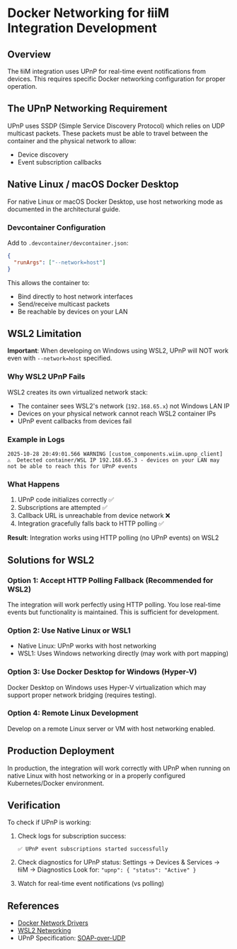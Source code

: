 # Docker Networking for łiiM Integration Development

## Overview

The łiiM integration uses UPnP for real-time event notifications from devices. This requires specific Docker networking configuration for proper operation.

## The UPnP Networking Requirement

UPnP uses SSDP (Simple Service Discovery Protocol) which relies on UDP multicast packets. These packets must be able to travel between the container and the physical network to allow:

- Device discovery
- Event subscription callbacks

## Native Linux / macOS Docker Desktop

For native Linux or macOS Docker Desktop, use host networking mode as documented in the architectural guide.

### Devcontainer Configuration

Add to `.devcontainer/devcontainer.json`:

```json
{
  "runArgs": ["--network=host"]
}
```

This allows the container to:

- Bind directly to host network interfaces
- Send/receive multicast packets
- Be reachable by devices on your LAN

## WSL2 Limitation

**Important**: When developing on Windows using WSL2, UPnP will NOT work even with `--network=host` specified.

### Why WSL2 UPnP Fails

WSL2 creates its own virtualized network stack:

- The container sees WSL2's network (`192.168.65.x`) not Windows LAN IP
- Devices on your physical network cannot reach WSL2 container IPs
- UPnP event callbacks from devices fail

### Example in Logs

```
2025-10-28 20:49:01.566 WARNING [custom_components.wiim.upnp_client]
⚠️  Detected container/WSL IP 192.168.65.3 - devices on your LAN may not be able to reach this for UPnP events
```

### What Happens

1. UPnP code initializes correctly ✅
2. Subscriptions are attempted ✅
3. Callback URL is unreachable from device network ❌
4. Integration gracefully falls back to HTTP polling ✅

**Result**: Integration works using HTTP polling (no UPnP events) on WSL2

## Solutions for WSL2

### Option 1: Accept HTTP Polling Fallback (Recommended for WSL2)

The integration will work perfectly using HTTP polling. You lose real-time events but functionality is maintained. This is sufficient for development.

### Option 2: Use Native Linux or WSL1

- Native Linux: UPnP works with host networking
- WSL1: Uses Windows networking directly (may work with port mapping)

### Option 3: Use Docker Desktop for Windows (Hyper-V)

Docker Desktop on Windows uses Hyper-V virtualization which may support proper network bridging (requires testing).

### Option 4: Remote Linux Development

Develop on a remote Linux server or VM with host networking enabled.

## Production Deployment

In production, the integration will work correctly with UPnP when running on native Linux with host networking or in a properly configured Kubernetes/Docker environment.

## Verification

To check if UPnP is working:

1. Check logs for subscription success:

   ```
   ✅ UPnP event subscriptions started successfully
   ```

2. Check diagnostics for UPnP status:
   Settings → Devices & Services → łiiM → Diagnostics
   Look for: `"upnp": { "status": "Active" }`

3. Watch for real-time event notifications (vs polling)

## References

- [Docker Network Drivers](https://docs.docker.com/network/drivers/)
- [WSL2 Networking](https://learn.microsoft.com/en-us/windows/wsl/networking)
- UPnP Specification: [SOAP-over-UDP](http://upnp.org/specs/arch/UPnP-arch-DeviceArchitecture-v2.0.pdf)
